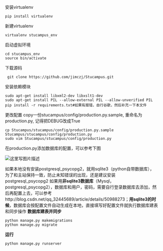 安装virtualenv
```
pip install virtualenv
```

新建virtualenv

```
virtualenv stucampus_env
```
启动虚拟环境
```
cd stucampus_env
source bin/activate 
```

下载源码

```
 git clone https://github.com/jimczj/Stucampus.git
```

安装依赖模块 

```
sudo apt-get install libxml2-dev libxslt1-dev
sudo apt-get install PIL --allow-external PIL --allow-unverified PIL
pip install -r requirements.txt#如果有报错，自行谷歌，然后补充一下本文件
```
更改配置
copy一份stucampus/config/production.py.sample, 重命名为
production.py, 记得把DEBUG改成True

```
cp Stucampus/stucampus/config/production.py.sample Stucampus/stucampus/config/production.py
sudo vim Stucampus/stucampus/config/production.py
```
在production.py添加数据库的配置，可以参考下图

![这里写图片描述](http://img.blog.csdn.net/20160501014257812)

如果本地没有安装postgresql_psycopg2，就用sqlite3（python自带数据库），为了和主站保持一致，防止未知错误的出现，还是建议安装postgresql_psycopg2
如果用**非sqlite3数据库**（Mysql，postgresql_psycopg2），数据库和用户，密码，需要自行登录数据库去添加，然后再配置上去，可以参考http://blog.csdn.net/qq_32445689/article/details/50988273；**用sqlite3的时候**，数据库会按配置文件自动生成在本地，直接填写好配置文件就执行数据库建表和同步操作
**数据库建表并同步**

```
python manage.py makemigrations
python manage.py migrate
```
**运行**

```
python manage.py runserver
```


